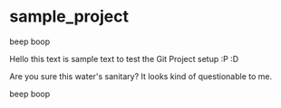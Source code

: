 # sample_project
beep boop


Hello this text is sample text to test the Git Project setup :P :D 

Are you sure this water's sanitary? It looks kind of questionable to me.


beep boop
